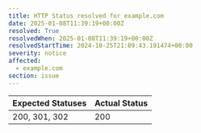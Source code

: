 ```yaml
---
title: HTTP Status resolved for example.com
date: 2025-01-08T11:39:19+00:00Z
resolved: True
resolvedWhen: 2025-01-08T11:39:19+00:00Z
resolvedStartTime: 2024-10-25T21:09:43.191474+00:00
severity: notice
affected:
  - example.com
section: issue
---
```


| Expected Statuses | Actual Status  |
|-------------------|----------------|
| 200, 301, 302 | 200 |
